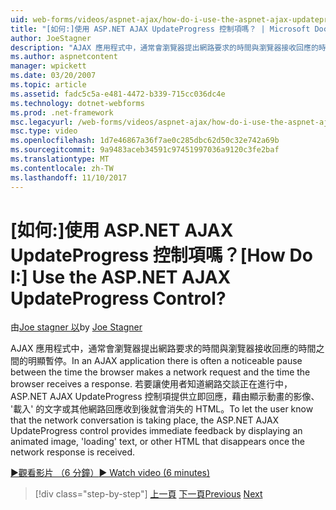 ```yaml
---
uid: web-forms/videos/aspnet-ajax/how-do-i-use-the-aspnet-ajax-updateprogress-control
title: "[如何:]使用 ASP.NET AJAX UpdateProgress 控制項嗎？ | Microsoft Docs"
author: JoeStagner
description: "AJAX 應用程式中，通常會瀏覽器提出網路要求的時間與瀏覽器接收回應的時間之間的明顯暫停。 T..."
ms.author: aspnetcontent
manager: wpickett
ms.date: 03/20/2007
ms.topic: article
ms.assetid: fadc5c5a-e481-4472-b339-715cc036dc4e
ms.technology: dotnet-webforms
ms.prod: .net-framework
msc.legacyurl: /web-forms/videos/aspnet-ajax/how-do-i-use-the-aspnet-ajax-updateprogress-control
msc.type: video
ms.openlocfilehash: 1d7e46867a36f7ae0c285dbc62d50c32e742a69b
ms.sourcegitcommit: 9a9483aceb34591c97451997036a9120c3fe2baf
ms.translationtype: MT
ms.contentlocale: zh-TW
ms.lasthandoff: 11/10/2017
---
```

<a name="how-do-i-use-the-aspnet-ajax-updateprogress-control"></a><span data-ttu-id="0f18a-105">[如何:]使用 ASP.NET AJAX UpdateProgress 控制項嗎？</span><span class="sxs-lookup"><span data-stu-id="0f18a-105">[How Do I:] Use the ASP.NET AJAX UpdateProgress Control?</span></span>
====================
<span data-ttu-id="0f18a-106">由[Joe stagner 以](https://github.com/JoeStagner)</span><span class="sxs-lookup"><span data-stu-id="0f18a-106">by [Joe Stagner](https://github.com/JoeStagner)</span></span>

<span data-ttu-id="0f18a-107">AJAX 應用程式中，通常會瀏覽器提出網路要求的時間與瀏覽器接收回應的時間之間的明顯暫停。</span><span class="sxs-lookup"><span data-stu-id="0f18a-107">In an AJAX application there is often a noticeable pause between the time the browser makes a network request and the time the browser receives a response.</span></span> <span data-ttu-id="0f18a-108">若要讓使用者知道網路交談正在進行中，ASP.NET AJAX UpdateProgress 控制項提供立即回應，藉由顯示動畫的影像、 '載入' 的文字或其他網路回應收到後就會消失的 HTML。</span><span class="sxs-lookup"><span data-stu-id="0f18a-108">To let the user know that the network conversation is taking place, the ASP.NET AJAX UpdateProgress control provides immediate feedback by displaying an animated image, 'loading' text, or other HTML that disappears once the network response is received.</span></span>

[<span data-ttu-id="0f18a-109">&#9654;觀看影片 （6 分鐘）</span><span class="sxs-lookup"><span data-stu-id="0f18a-109">&#9654; Watch video (6 minutes)</span></span>](https://channel9.msdn.com/Blogs/ASP-NET-Site-Videos/how-do-i-use-the-aspnet-ajax-updateprogress-control)

>[!div class="step-by-step"]
<span data-ttu-id="0f18a-110">[上一頁](how-do-i-implement-the-incremental-page-display-pattern-using-http-get-and-post.md)
[下一頁](how-do-i-use-the-aspnet-ajax-history-control.md)</span><span class="sxs-lookup"><span data-stu-id="0f18a-110">[Previous](how-do-i-implement-the-incremental-page-display-pattern-using-http-get-and-post.md)
[Next](how-do-i-use-the-aspnet-ajax-history-control.md)</span></span>

